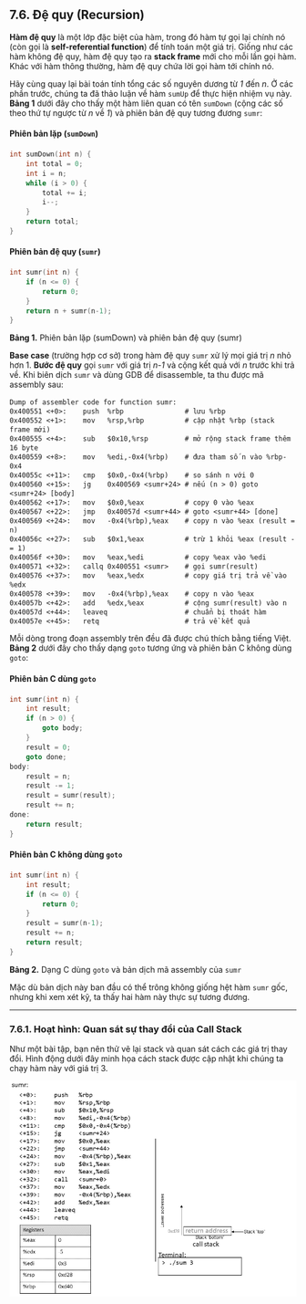 ## 7.6. Đệ quy (Recursion)

**Hàm đệ quy** là một lớp đặc biệt của hàm, trong đó hàm tự gọi lại chính nó (còn gọi là **self-referential function**) để tính toán một giá trị. Giống như các hàm không đệ quy, hàm đệ quy tạo ra **stack frame** mới cho mỗi lần gọi hàm. Khác với hàm thông thường, hàm đệ quy chứa lời gọi hàm tới chính nó.

Hãy cùng quay lại bài toán tính tổng các số nguyên dương từ *1* đến *n*. Ở các phần trước, chúng ta đã thảo luận về hàm `sumUp` để thực hiện nhiệm vụ này. **Bảng 1** dưới đây cho thấy một hàm liên quan có tên `sumDown` (cộng các số theo thứ tự ngược từ *n* về *1*) và phiên bản đệ quy tương đương `sumr`:

#### Phiên bản lặp (`sumDown`)
```c
int sumDown(int n) {
    int total = 0;
    int i = n;
    while (i > 0) {
        total += i;
        i--;
    }
    return total;
}
```

#### Phiên bản đệ quy (`sumr`)
```c
int sumr(int n) {
    if (n <= 0) {
        return 0;
    }
    return n + sumr(n-1);
}
```

**Bảng 1.** Phiên bản lặp (sumDown) và phiên bản đệ quy (sumr)

**Base case** (trường hợp cơ sở) trong hàm đệ quy `sumr` xử lý mọi giá trị *n* nhỏ hơn 1. **Bước đệ quy** gọi `sumr` với giá trị *n-1* và cộng kết quả với *n* trước khi trả về. Khi biên dịch `sumr` và dùng GDB để disassemble, ta thu được mã assembly sau:

```
Dump of assembler code for function sumr:
0x400551 <+0>:    push  %rbp               # lưu %rbp
0x400552 <+1>:    mov   %rsp,%rbp          # cập nhật %rbp (stack frame mới)
0x400555 <+4>:    sub   $0x10,%rsp         # mở rộng stack frame thêm 16 byte
0x400559 <+8>:    mov   %edi,-0x4(%rbp)    # đưa tham số n vào %rbp-0x4
0x40055c <+11>:   cmp   $0x0,-0x4(%rbp)    # so sánh n với 0
0x400560 <+15>:   jg    0x400569 <sumr+24> # nếu (n > 0) goto <sumr+24> [body]
0x400562 <+17>:   mov   $0x0,%eax          # copy 0 vào %eax
0x400567 <+22>:   jmp   0x40057d <sumr+44> # goto <sumr+44> [done]
0x400569 <+24>:   mov   -0x4(%rbp),%eax    # copy n vào %eax (result = n)
0x40056c <+27>:   sub   $0x1,%eax          # trừ 1 khỏi %eax (result -= 1)
0x40056f <+30>:   mov   %eax,%edi          # copy %eax vào %edi
0x400571 <+32>:   callq 0x400551 <sumr>    # gọi sumr(result)
0x400576 <+37>:   mov   %eax,%edx          # copy giá trị trả về vào %edx
0x400578 <+39>:   mov   -0x4(%rbp),%eax    # copy n vào %eax
0x40057b <+42>:   add   %edx,%eax          # cộng sumr(result) vào n
0x40057d <+44>:   leaveq                   # chuẩn bị thoát hàm
0x40057e <+45>:   retq                     # trả về kết quả
```

Mỗi dòng trong đoạn assembly trên đều đã được chú thích bằng tiếng Việt. **Bảng 2** dưới đây cho thấy dạng `goto` tương ứng và phiên bản C không dùng `goto`:


#### Phiên bản C dùng `goto`
```c
int sumr(int n) {
    int result;
    if (n > 0) {
        goto body;
    }
    result = 0;
    goto done;
body:
    result = n;
    result -= 1;
    result = sumr(result);
    result += n;
done:
    return result;
}
```

#### Phiên bản C không dùng `goto`
```c
int sumr(int n) {
    int result;
    if (n <= 0) {
        return 0;
    }
    result = sumr(n-1);
    result += n;
    return result;
}
```


**Bảng 2.** Dạng C dùng `goto` và bản dịch mã assembly của `sumr`

Mặc dù bản dịch này ban đầu có thể trông không giống hệt hàm `sumr` gốc, nhưng khi xem xét kỹ, ta thấy hai hàm này thực sự tương đương.

---

### 7.6.1. Hoạt hình: Quan sát sự thay đổi của Call Stack

Như một bài tập, bạn nên thử vẽ lại stack và quan sát cách các giá trị thay đổi. Hình động dưới đây minh họa cách stack được cập nhật khi chúng ta chạy hàm này với giá trị 3.

![recursion](_images/recursion.gif)